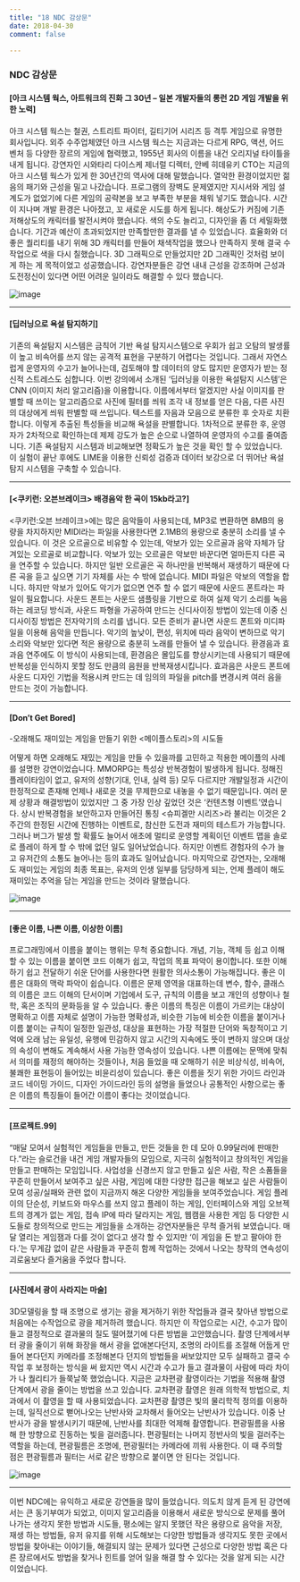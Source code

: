 ```yaml
---
title: "18 NDC 감상문"
date: 2018-04-30
comment: false

---
```


### NDC 감상문

#### [아크 시스템 웍스, 아트워크의 진화 그 30년 – 일본 개발자들의 롱런 2D 게임 개발을 위한 노력]

아크 시스템 웍스는 철권, 스트리트 파이터, 길티기어 시리즈 등 격투 게임으로 유명한 회사입니다. 외주 수주업체였던 아크 시스템 웍스는 지금과는 다르게 RPG, 액션, 어드벤처 등 다양한 장르의 게임에 협력했고, 1955년 회사의 이름을 내건 오리지널 타이틀을 내게 됩니다. 강연자인 시와타리 다이스케 제너럴 디렉터, 안베 히데유키 CTO는 지금의 아크 시스템 웍스가 있게 한 30년간의 역사에 대해 말했습니다. 열악한 환경이었지만 젊음의 패기와 근성을 밀고 나갔습니다. 프로그램의 장벽도 문제였지만 지시서와 게임 설계도가 없었기에 다른 게임의 공략본을 보고 부족한 부분을 채워 넣기도 했습니다. 시간이 지나며 개발 환경은 나아졌고, 꼬 새로운 시도를 하게 됩니다. 해상도가 커짐에 기존 저해상도의 캐릭터를 발전시켜야 했습니다. 색의 수도 늘리고, 디자인을 좀 더 세밀화했습니다. 기간과 예산이 초과되었지만 만족할만한 결과를 낼 수 있었습니다. 효율화와 더 좋은 퀄리티를 내기 위해 3D 캐릭터를 만들어 채색작업을 했으나 만족하지 못해 결국 수작업으로 색을 다시 칠했습니다. 3D 그래픽으로 만들었지만 2D 그래픽인 것처럼 보이게 하는 게 목적이었고 성공했습니다. 강연자분들은 강연 내내 근성을 강조하며 근성과 도전정신이 있다면 어떤 어려운 일이라도 해결할 수 있다 했습니다.



  ![image](https://user-images.githubusercontent.com/26815767/59073569-b3250b00-8902-11e9-8eac-60f41e4d1510.png)

  

----
  
#### [딥러닝으로 욕설 탐지하기]

기존의 욕설탐지 시스템은 금칙어 기반 욕설 탐지시스템으로 우회가 쉽고 오탐의 발생률이 높고 비속어를 쓰지 않는 공격적 표현을 구분하기 어렵다는 것입니다. 그래서 자연스럽게 운영자의 수고가 늘어나는데, 검토해야 할 데이터의 양도 많지만 운영자가 받는 정신적 스트레스도 심합니다. 이번 강의에서 소개된 ‘딥러닝을 이용한 욕설탐지 시스템’은 CNN (이미지 처리 알고리즘)을 이용합니다. 이름에서부터 알겠지만 사실 이미지를 판별할 때 쓰이는 알고리즘으로 사진에 필터를 씌워 조각 내 정보를 얻은 다음, 다른 사진의 대상에게 씌워 판별할 때 쓰입니다. 텍스트를 자음과 모음으로 분류한 후 숫자로 치환 합니다. 이렇게 추출된 특성들을 비교해 욕설을 판별합니다. 1차적으로 분류한 후, 운영자가 2차적으로 확인하는데 제제 강도가 높은 순으로 나열하여 운영자의 수고를 줄여줍니다. 기존 욕설탐지 시스템과 비교해보면 정확도가 높은 것을 확인 할 수 있었습니다. 이 실험이 끝난 후에도 LIME을 이용한 신뢰성 검증과 데이터 보강으로 더 뛰어난 욕설탐지 시스템을 구축할 수 있습니다.

 

----
  
#### [<쿠키런: 오븐브레이크> 배경음악 한 곡이 15kb라고?] 

<쿠키런:오븐 브레이크>에는 많은 음악들이 사용되는데, MP3로 변환하면 8MB의 용량을 차지하지만 MIDI라는 파일을 사용한다면 2.1MB의 용량으로 충분히 소리를 낼 수 있습니다. 이 것은 오르골으로 비유할 수 있는데, 악보가 있는 오르골과 음악 자체가 담겨있는 오르골로 비교합니다. 악보가 있는 오르골은 악보만 바꾼다면 얼마든지 다른 곡을 연주할 수 있습니다. 하지만 일반 오르골은 곡 하나만을 반복해서 재생하기 때문에 다른 곡을 듣고 싶으면 기기 자체를 사는 수 밖에 없습니다. MIDI 파일은 악보의 역할을 합니다. 하지만 악보가 있어도 악기가 없으면 연주 할 수 없기 때문에 사운드 폰트라는 파일이 필요합니다. 사운드 폰트는 사운드 샘플링을 기반으로 하여 실제 악기 소리를 녹음하는 레코딩 방식과, 사운드 파형을 가공하여 만드는 신디사이징 방법이 있는데 이중 신디사이징 방법은 전자악기의 소리를 냅니다. 모든 준비가 끝나면 사운드 폰트와 미디파일을 이용해 음악을 만듭니다. 악기의 높낮이, 편성, 위치에 따라 음악이 변하므로 악기소리와 악보만 있다면 적은 용량으로 충분히 노래를 만들어 낼 수 있습니다. 환경음과 효과음 연주에도 이 방식이 사용되는데, 환경음은 몰입도를 향상시키는데 사용되기 때문에 반복성을 인식하지 못할 정도 만큼의 음원을 반복재생시킵니다. 효과음은 사운드 폰트에 사운드 디자인 기법을 적용시켜 만드는 데 임의의 파일을 pitch를 변경시켜 여러 음을 만드는 것이 가능합니다.

----
  
#### [Don’t Get Bored]

-오래해도 재미있는 게임을 만들기 위한 <메이플스토리>의 시도들

어떻게 하면 오래해도 재밌는 게임을 만들 수 있을까를 고민하고 적용한 메이플의 사례를 설명한 강연이었습니다. MMORPG는 특성상 반복경험이 발생하게 됩니다. 정해진 플레이타임이 없고, 유저의 성향(기대, 인내, 실력 등) 모두 다르지만 개발일정과 시간이 한정적으로 존재해 언제나 새로운 것을 무제한으로 내놓을 수 없기 때문입니다. 여러 문제 상황과 해결방법이 있었지만 그 중 가장 인상 깊었던 것은 ‘컨텐츠형 이벤트’였습니다. 상시 반복경험을 보안하고자 만들어진 통칭 <슈피겔만 시리즈>라 불리는 이것은 2주간의 한정된 시간에 진행하는 이벤트로, 참신한 도전과 재미의 테스트가 가능합니다. 그러나 버그가 발생 할 확률도 늘어서 애초에 멀티로 운영할 계획이던 이벤트 맵을 솔로로 플레이 하게 할 수 밖에 없던 일도 일어났었습니다. 하지만 이벤트 경험자의 수가 늘고 유저간의 소통도 늘어나는 등의 효과도 일어났습니다. 마지막으로 강연자는, 오래해도 재미있는 게임의 최종 목표는, 유저의 인생 일부를 담당하게 되는, 언제 플레이 해도 재미있는 추억을 담는 게임을 만드는 것이라 말했습니다.



  ![image](https://user-images.githubusercontent.com/26815767/59073584-be783680-8902-11e9-84c5-6881a8a275c5.png)

  

----
  
#### [좋은 이름, 나쁜 이름, 이상한 이름] 

프로그래밍에서 이름을 붙이는 행위는 무척 중요합니다. 개념, 기능, 객체 등 쉽고 이해 할 수 있는 이름을 붙이면 코드 이해가 쉽고, 작업의 목표 파악이 용이합니다. 또한 이해하기 쉽고 전달하기 쉬운 단어를 사용한다면 원활한 의사소통이 가능해집니다. 좋은 이름은 대화의 맥락 파악이 쉽습니다. 이름은 문제 영역을 대표하는데 변수, 함수, 클래스의 이름은 코드 이해의 단서이며 기업에서 도구, 규칙의 이름을 보고 개인의 성향이나 철학, 혹은 조직의 문화등을 알 수 있습니다. 좋은 이름의 특징은 이름이 가르키는 대상이 명확하고 이름 자체로 설명이 가능한 명확성과, 비슷한 기능에 비슷한 이름을 붙이거나 이름 붙이는 규칙이 일정한 일관성, 대상을 표현하는 가장 적절한 단어와 독창적이고 기억에 오래 남는 유일성, 유행에 민감하지 않고 시간의 지속에도 뜻이 변하지 않으며 대상의 속성이 변해도 계속해서 사용 가능한 영속성이 있습니다. 나쁜 이름에는 문맥에 맞춰서 의미를 재정의 해야하는 것들이나, 처음 들었을 때 오해하기 쉬운 비상식성, 비속어, 불쾌한 표현등이 들어있는 비윤리성이 있습니다. 좋은 이름을 짓기 위한 가이드 라인과 코드 네이밍 가이드, 디자인 가이드라인 등의 설명을 들었으나 공통적인 사항으로는 좋은 이름의 특징들이 들어간 이름이 좋다는 것이었습니다.  

     

----
  
#### [프로젝트.99] 

“매달 모여서 실험적인 게임들을 만들고, 만든 것들을 한 데 모아 0.99달러에 판매한다.”라는 슬로건을 내건 게임 개발자들의 모임으로, 지극히 실험적이고 창의적인 게임을 만들고 판매하는 모임입니다. 사업성을 신경쓰지 않고 만들고 싶은 사람, 작은 소품들을 꾸준히 만들어서 보여주고 싶은 사람, 게임에 대한 다양한 접근을 해보고 싶은 사람들이 모여 성공/실패와 관련 없이 지금까지 해온 다양한 게임들을 보여주었습니다. 게임 플레이의 단순성, 키보드와 마우스를 쓰지 않고 플레이 하는 게임, 인터페이스와 게임 오브젝트의 경계가 없는 게임, 접속 IP에 따라 달라지는 게임, 웹캠을 사용한 게임 등 다양한 시도들로 창의적으로 만드는 게임들을 소개하는 강연자분들은 무척 즐거워 보였습니다. 매달 열리는 게임잼과 다를 것이 없다고 생각 할 수 있지만 ‘이 게임을 돈 받고 팔아야 한다.’는 무게감 없이 같은 사람들과 꾸준히 함께 작업하는 것에서 나오는 창작의 연속성이 괴로움보다 즐거움을 주었다 합니다.



----
  
#### [사진에서 광이 사라지는 마술]

3D모델링을 할 때 조명으로 생기는 광을 제거하기 위한 작업들과 결국 찾아낸 방법으로 처음에는 수작업으로 광을 제거하려 했습니다. 하지만 이 작업으로는 시간, 수고가 많이 들고 결정적으로 결과물의 질도 떨어졌기에 다른 방법을 고안했습니다. 촬영 단계에서부터 광을 줄이기 위해 화장을 해서 광을 없애본다던지, 조명의 라이트를 조절해 어둡게 만들어 본다던지 카메라를 조정해본다 던지의 방법들을 써보았지만 모두 실패하고 결국 수작업 후 보정하는 방식을 써 왔지만 역시 시간과 수고가 들고 결과물이 사람에 따라 차이가 나 퀄리티가 들쭉날쭉 했었습니다. 지금은 교차편광 촬영이라는 기법을 적용해 촬영단계에서 광을 줄이는 방법을 쓰고 있습니다. 교차편광 촬영은 원래 의학적 방법으로, 치과에서 이 촬영을 할 때 사용되었습니다. 교차편광 촬영은 빛의 물리학적 정의를 이용하는데, 일직선으로 뻗어나오는 난반사와 교차해서 들어오는 난반사가 있습니다. 이중 난반사가 광을 발생시키기 때문에, 난반사를 최대한 억제해 촬영합니다. 편광필름을 사용해 한 방향으로 진동하는 빛을 걸러줍니다. 편광필터는 나머지 정반사의 빛을 걸러주는 역할을 하는데, 편광필름은 조명에, 편광필터는 카메라에 끼워 사용한다. 이 때 주의할 점은 편광필름과 필터는 서로 같은 방향으로 붙이면 안 된다는 것입니다.



  ![image](https://user-images.githubusercontent.com/26815767/59073615-c9cb6200-8902-11e9-8588-f2e55ebf2e5d.png)

  

----

이번 NDC에는 유익하고 새로운 강연들을 많이 들었습니다. 의도치 않게 듣게 된 강연에서는  큰 동기부여가 되었고, 이미지 알고리즘을 이용해서 새로운 방식으로 문제를 풀어나가는 생각지 못한 방법과 시도들, 평소에는 알지 못했던 작은 용량으로 음악을 저장, 재생 하는 방법들, 유저 유지를 위해 시도해보는 다양한 방법들과 생각지도 못한 곳에서 방법을 찾아내는 이야기들, 해결되지 않는 문제가 있다면 근성으로 다양한 방법 혹은 다른 장르에서도 방법을 찾거나 힌트를 얻어 일을 해결 할 수 있다는 것을 알게 되는 시간이었습니다.
